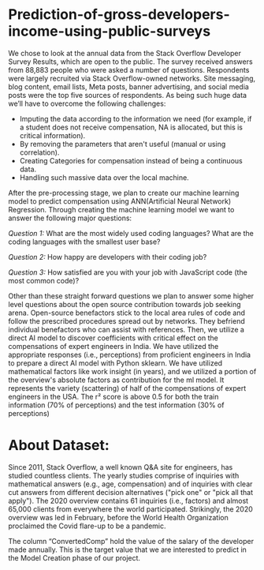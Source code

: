 # Prediction-of-gross-developers-income-using-public-surveys

We chose to look at the annual data from the Stack Overflow Developer Survey Results, which are open to the public. The survey received answers from 88,883 people who were asked a number of questions. Respondents were largely recruited via Stack Overflow-owned networks. Site messaging, blog content, email lists, Meta posts, banner advertising, and social media posts were the top five sources of respondents.
As being such huge data we’ll have to overcome the following challenges:
* Imputing the data according to the information we need (for example, if a student does not receive compensation, NA is allocated, but this is critical information).
* By removing the parameters that aren't useful (manual or using correlation).
* Creating Categories for compensation instead of being a continuous data. 
* Handling such massive data over the local machine.

After the pre-processing stage, we plan to create our machine learning model to predict compensation using ANN(Artificial Neural Network) Regression.
Through creating the machine learning model we want to answer the following major questions:

  *Question 1:* What are the most widely used coding languages? What are the coding languages with the smallest user base?
  
  *Question 2:* How happy are developers with their coding job?
  
  *Question 3:* How satisfied are you with your job with JavaScript code (the most 	common code)?

Other than these straight forward questions we plan to answer some higher level questions about the open source contribution towards job seeking arena. Open-source benefactors stick to the local area rules of code and follow the prescribed procedures spread out by networks. They befriend individual benefactors who can assist with references.
Then, we utilize a direct AI model to discover coefficients with critical effect on the compensations of expert engineers in India. We have utilized the appropriate responses (i.e., perceptions) from proficient engineers in India to prepare a direct AI model with Python sklearn. We have utilized mathematical factors like work insight (in years), and we utilized a portion of the overview's absolute factors as contribution for the ml model. It represents the variety (scattering) of half of the compensations of expert engineers in the USA. The r² score is above 0.5 for both the train information (70% of perceptions) and the test information (30% of perceptions)

# About Dataset:

Since 2011, Stack Overflow, a well known Q&A site for engineers, has studied countless clients. The yearly studies comprise of inquiries with mathematical answers (e.g., age, compensation) and of inquiries with clear cut answers from different decision alternatives ("pick one" or "pick all that apply"). The 2020 overview contains 61 inquiries (i.e., factors) and almost 65,000 clients from everywhere the world participated. Strikingly, the 2020 overview was led in February, before the World Health Organization proclaimed the Covid flare-up to be a pandemic. 

The column “ConvertedComp” hold the value of the salary of the developer made annually. This is the target value that we are interested to predict in the Model Creation phase of our project.
